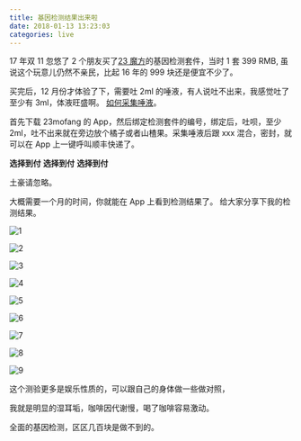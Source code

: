 ```yaml
---
title: 基因检测结果出来啦
date: 2018-01-13 13:23:03
categories: live
---
```


17 年双 11 忽悠了 2 个朋友买了[23 魔方](https://www.23mofang.com/)的基因检测套件，当时 1 套 399 RMB,
虽说这个玩意儿仍然不亲民，比起 16 年的 999 块还是便宜不少了。

买完后，12 月份才体验了下，需要吐 2ml 的唾液，有人说吐不出来，我感觉吐了至少有 3ml，体液旺盛啊。
[如何采集唾液](https://video.23mofang.com/23mofang-collect-guide.mp4)。

首先下载 23mofang 的 App，然后绑定检测套件的编号，绑定后，吐呗，至少 2ml，吐不出来就在旁边放个橘子或者山楂果。采集唾液后跟 xxx 混合，密封，就可以在 App 上一键呼叫顺丰快递了。

**选择到付**
**选择到付**
**选择到付**

土豪请忽略。

大概需要一个月的时间，你就能在 App 上看到检测结果了。
给大家分享下我的检测结果。

![1](/images/gene1.jpg)

![2](/images/gene2.jpg)

![3](/images/gene3.jpg)

![4](/images/gene4.jpg)

![5](/images/gene5.jpg)

![6](/images/gene6.jpg)

![7](/images/gene7.jpg)

![8](/images/gene8.jpg)

![9](/images/gene9.jpg)

这个测验更多是娱乐性质的，可以跟自己的身体做一些做对照，

我就是明显的湿耳垢，咖啡因代谢慢，喝了咖啡容易激动。

全面的基因检测，区区几百块是做不到的。